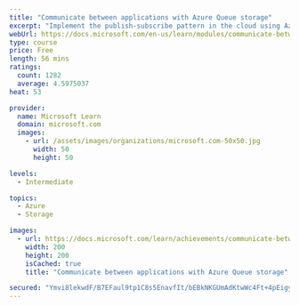```yaml
---
title: "Communicate between applications with Azure Queue storage"
excerpt: "Implement the publish-subscribe pattern in the cloud using Azure Queue storage."
webUrl: https://docs.microsoft.com/en-us/learn/modules/communicate-between-apps-with-azure-queue-storage/
type: course
price: Free
length: 56 mins
ratings:
  count: 1282
  average: 4.5975037
heat: 53

provider:
  name: Microsoft Learn
  domain: microsoft.com
  images:
    - url: /assets/images/organizations/microsoft.com-50x50.jpg
      width: 50
      height: 50

levels:
  - Intermediate

topics:
  - Azure
  - Storage

images:
  - url: https://docs.microsoft.com/learn/achievements/communicate-between-apps-with-azure-queue-storage-social.png
    width: 200
    height: 200
    isCached: true
    title: "Communicate between applications with Azure Queue storage"

secured: "Ymvi8lekwdF/B7EFaul9tp1C8s5EnavfIt/bEBkNKGUmAdKtwWc4Ft+4pEigyg4byEDtyPEuL6f50f+qf/wO9rsMI5hevFfUIkt0M+eNuaD5nbt2PNg4klc2GG39Qbh3fuYQQgFUQATT0I4xNA5tcMNjmXTRFmvAIOsWac0nwhm30QhhX5bYust7u0l/yUQswfH8PN3wfGN2aayX90jkuDTunwWajktgS8G79QSwjSFKsAjOfl+XG/RlD36GmZkh9aG/43sq1wfgYrfx3GFqjlNQzyDio2Z2VxhtUPPB14Le9SYsaxjxCtGnG76GstJOwXP1mvlobXvbEJqdSZ2uFCcNIsjcm7ynlopeYYn25QgLfrd2rQEVIzPeMPV9IAzZYVcI3kv3IJULxeL53urmTA==;l5etSDEDUPEaEr19NoGatw=="
---
```


